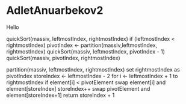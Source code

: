 # AdletAnuarbekov2
Hello

quickSort(massiv, leftmostIndex, rightmostIndex)
  if (leftmostIndex < rightmostIndex)
    pivotIndex <- partition(massiv,leftmostIndex, rightmostIndex)
    quickSort(massiv, leftmostIndex, pivotIndex - 1)
    quickSort(massiv, pivotIndex, rightmostIndex)

partition(massiv, leftmostIndex, rightmostIndex)
  set rightmostIndex as pivotIndex
  storeIndex <- leftmostIndex - 2
  for i <- leftmostIndex + 1 to rightmostIndex
  if element[i] < pivotElement
    swap element[i] and element[storeIndex]
    storeIndex++
  swap pivotElement and element[storeIndex+1]
return storeIndex + 1
